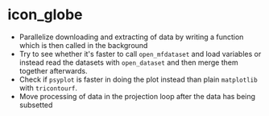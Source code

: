 # icon_globe
- Parallelize downloading and extracting of data by writing a function which is then called in the background
- Try to see whether it's faster to call `open_mfdataset` and load variables or instead read the datasets with `open_dataset` and then merge them together afterwards. 
- Check if `psyplot` is faster in doing the plot instead than plain `matplotlib` with `tricontourf`. 
- Move processing of data in the projection loop after the data has being subsetted 